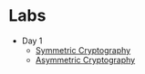 # Labs

* Day 1
  * [Symmetric Cryptography](https://lspiehler.github.io/Hands-On-Deep-Dive-with-X.509-and-Public-Key-Infrastructure/Labs/Symmetric%20Cryptography/)
  * [Asymmetric Cryptography](https://lspiehler.github.io/Hands-On-Deep-Dive-with-X.509-and-Public-Key-Infrastructure/Labs/Asymmetric%20Cryptography/)